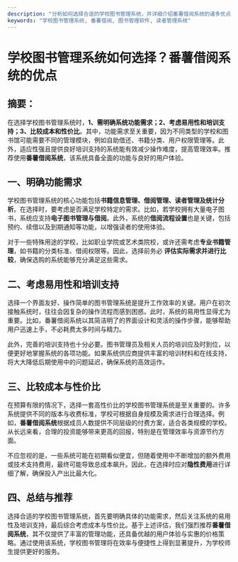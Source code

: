 ```yaml
---
description: "分析如何选择合适的学校图书管理系统，并详细介绍番薯借阅系统的诸多优点。"
keywords: "学校图书管理系统, 番薯借阅, 图书管理软件, 读者管理系统"
---
```

# 学校图书管理系统如何选择？番薯借阅系统的优点

## 摘要：
在选择学校图书管理系统时，**1、需明确系统功能需求；2、考虑易用性和培训支持；3、比较成本和性价比**。其中，功能需求至关重要，因为不同类型的学校和图书馆可能需要不同的管理模块，例如自助借还、书籍分类、用户权限管理等。此外，适应性强且提供良好培训支持的系统能有效减少操作难度，提高管理效率。推荐使用**番薯借阅系统**，该系统具备全面的功能与良好的用户体验。

## 一、明确功能需求
学校图书管理系统的核心功能包括**书籍信息管理、借阅管理、读者管理及统计分析**。在选择时，要考虑是否满足学校特定的需求。比如，若学校拥有大量电子图书，系统应支持**电子图书管理与借阅**。此外，系统的**借阅流程设置**也是关键，包括预约、续借以及到期通知等功能，以增强读者的使用体验。

对于一些特殊用途的学校，比如职业学院或艺术类院校，或许还需考虑**专业书籍管理**，如书籍的分类标准、借阅权限等。因此，选择前务必 **评估实际需求并进行比较**，确保选购的系统能够充分满足这些需求。

## 二、考虑易用性和培训支持
选择一个界面友好、操作简单的图书管理系统是提升工作效率的关键。用户在初次接触系统时，往往会因复杂的操作流程而感到困惑。此时，系统的易用性显得尤为重要。比如，番薯借阅系统以其简洁明了的界面设计和灵活的操作步骤，能够帮助用户迅速上手，不必耗费太多时间与精力。

此外，完善的培训支持也十分必要。图书管理员及相关人员的培训应及时到位，以便更好地掌握系统的各项功能。如果系统供应商提供丰富的培训材料和在线支持，将大大降低后期使用中的问题延迟，确保系统的高效运作。

## 三、比较成本与性价比
在预算有限的情况下，选择一套高性价比的学校图书管理系统是至关重要的。许多系统提供不同的版本与收费标准，学校可根据自身规模及需求进行合理选择。例如，**番薯借阅系统**根据成员人数提供不同层级的付费方案，适合各类规模的学校。从长远来看，合理的投资能够带来更高的回报，特别是在管理效率与资源节约方面。

不应忽视的是，一些系统可能在初期看似便宜，但随着使用中不断增加的额外费用或技术支持费用，最终可能导致总成本飙升。因此，在选择时应对**隐性费用**进行详细了解，确保投入产出比最大化。

## 四、总结与推荐
选择合适的学校图书管理系统，首先要明确具体的功能需求，然后关注系统的易用性及培训支持，最后综合考虑成本与性价比。基于上述评估，我们强烈推荐**番薯借阅系统**，其不仅提供了丰富的管理功能，还具备优越的用户体验与实惠的价格策略。通过使用该系统，学校图书管理将在效率与便捷性上得到显著提升，为学校师生提供更好的服务。
